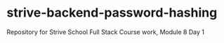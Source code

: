 # strive-backend-password-hashing
 Repository for Strive School Full Stack Course work, Module 8 Day 1
